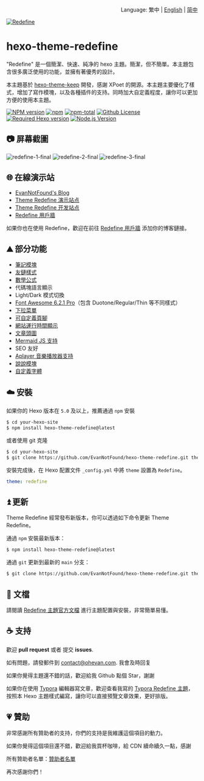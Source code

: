 <div align="right">
  Language:
  繁中
  | <a title="Chinese" href="README.md">English</a>
  | <a title="Chinese" href="README_zh-CN.md">简中</a>
</div>

<a href="https://redefine.ohevan.com"><img align="center" src="https://user-images.githubusercontent.com/68590232/226141917-68124e8f-fde0-4edd-b86d-c62932ec369a.png"  alt="Redefine"></a>



# hexo-theme-redefine

"Redefine" 是一個簡潔、快速、純净的 hexo 主題。簡潔，但不簡單。本主題包含很多廣泛使用的功能，並擁有著優秀的設計。

本主題基於 [hexo-theme-keep](https://github.com/XPoet/hexo-theme-keep) 開發，感謝 XPoet 的開源。本主題主要優化了樣式，增加了寫作模塊，以及各種插件的支持。同時加大自定義程度，讓你可以更加方便的使用本主題。

[![NPM version](https://img.shields.io/npm/v/hexo-theme-redefine?color=red&logo=npm&style=flat-square)](https://www.npmjs.com/package/hexo-theme-redefine) [![npm](https://img.shields.io/npm/dw/hexo-theme-redefine?logo=npm&style=flat-square)](https://www.npmjs.com/package/hexo-theme-redefine) [![npm-total](https://img.shields.io/npm/dt/hexo-theme-redefine?logo=npm&style=flat-square)](https://www.npmjs.com/package/hexo-theme-redefine) [![Github License](https://img.shields.io/github/license/EvanNotFound/hexo-theme-redefine.svg?style=flat-square)](https://github.com/EvanNotFound/hexo-theme-redefine/blob/main/LICENSE) [![Required Hexo version](https://img.shields.io/badge/hexo-%3E=5.0.0-blue?style=flat-square&logo=hexo)](https://hexo.io) [![Node.js Version](https://img.shields.io/badge/node-%3E=12.0-success.svg?style=flat-square&logo=Node.js&longCache=true)](https://hexo.io)



## 📷 屏幕截圖

![redefine-1-final](https://user-images.githubusercontent.com/68590232/224550641-72b2a0d4-e30d-41c5-b3cb-7cc86be14e31.png)
![redefine-2-final](https://user-images.githubusercontent.com/68590232/224550645-07d6b624-fa7c-40aa-90f8-873c958afa30.png)
![redefine-3-final](https://user-images.githubusercontent.com/68590232/224550647-e194348c-2a3b-4738-b978-60f11c952365.png)



## 🌐 在線演示站

- [EvanNotFound's Blog](https://ohevan.com)
- [Theme Redefine 演示站点](https://redefine.ohevan.com)
- [Theme Redefine 开发站点](https://redefine-dev.ohevan.com)
- [Redefine 用戶牆](https://redefine.ohevan.com/showcase)

如果你也在使用 Redefine，歡迎在前往 [Redefine 用戶牆](https://redefine.ohevan.com/showcase) 添加你的博客鏈接。

## ⛰️ 部分功能

- [筆記模塊](https://redefine-docs.ohevan.com/modules/notes)
- [友鏈樣式](https://redefine-docs.ohevan.com/page_templates/friends)
- [數學公式](https://redefine-docs.ohevan.com/plugins/mathjax)
- 代碼塊語言顯示
- Light/Dark 模式切換
- [Font Awesome 6.2.1 Pro](https://redefine-docs.ohevan.com/basic/fontawesome)（包含 Duotone/Regular/Thin 等不同樣式）
- [下拉菜單](https://redefine-docs.ohevan.com/dhome/navbar#%E9%93%BE%E6%8E%A5%E5%88%97%E8%A1%A8)
- [可自定義頁腳](https://redefine-docs.ohevan.com/footer)
- [網站運行時間顯示](https://redefine-docs.ohevan.com/footer#%E8%BF%90%E8%A1%8C%E6%97%B6%E9%97%B4)
- [文章頭圖](https://redefine-docs.ohevan.com/article_customize/banner)
- [Mermaid JS 支持](https://redefine-docs.ohevan.com/plugins/mermaid)
- SEO 友好
- [Aplayer 音樂播放器支持](https://redefine-docs.ohevan.com/plugins/aplayer)
- [說說模塊](https://redefine-docs.ohevan.com/shuoshuo)
- [自定義字體](https://redefine-docs.ohevan.com/basic/global#%E8%87%AA%E5%AE%9A%E4%B9%89%E5%AD%97%E4%BD%93)

## ☁️ 安裝

如果你的 Hexo 版本在 `5.0` 及以上，推薦通過 `npm` 安裝

```sh
$ cd your-hexo-site
$ npm install hexo-theme-redefine@latest
```

或者使用 git 克隆

```sh
$ cd your-hexo-site
$ git clone https://github.com/EvanNotFound/hexo-theme-redefine.git themes/redefine
```

安裝完成後，在 Hexo 配置文件 `_config.yml` 中將 `theme` 設置為 `Redefine`。

```yaml
theme: redefine
```



## ⏫ 更新

Theme Redefine 經常發布新版本，你可以透過如下命令更新 Theme Redefine。

通過 `npm` 安裝最新版本：

```sh
$ npm install hexo-theme-redefine@latest
```

通過 `git` 更新到最新的 `main` 分支：

```sh
$ git clone https://github.com/EvanNotFound/hexo-theme-redefine.git themes/redefine
```



## 📄 文檔

請閱讀 [Redefine 主題官方文檔](https://redefine-docs.ohevan.com/) 進行主題配置與安裝，非常簡單易懂。

## ☕ 支持

歡迎 **pull request** 或者 提交 **issues**.

如有問題，請發郵件到 [contact@ohevan.com](mailto:contact@ohevan.com). 我會及時回复

如果你覺得主題還不錯的話，歡迎給我 Github 點個 Star，謝謝

如果你在使用 [Typora](https://typora.io/) 編輯器寫文章，歡迎查看我寫的 [Typora Redefine 主題](https://github.com/EvanNotFound/typora-theme-redefine)，按照本 Hexo 主題樣式編寫，讓你可以直接預覽文章效果，更好排版。

## 💗 贊助

非常感謝所有贊助者的支持，你們的支持是我維護這個項目的動力。

如果你覺得這個項目還不錯，歡迎給我買杯咖啡，給 CDN 續命續久一點，感謝

所有贊助者名單：[贊助者名單](https://github.com/EvanNotFound/hexo-theme-redefine/blob/dev/DONATION.md)

再次感謝你們！
